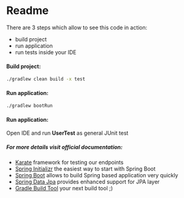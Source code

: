 # Readme

There are 3 steps which allow to see this code in action:

 * build project
 * run application
 * run tests inside your IDE


#### Build project:
```bash
./gradlew clean build -x test
```

#### Run application:
```bash
./gradlew bootRun
```

#### Run application:
Open IDE and run **UserTest** as general JUnit test

##### For more details visit official documentation:

 * [Karate](https://github.com/intuit/karate) framework for testing our endpoints
 * [Spring Initializr](https://start.spring.io) the easiest way to start with Spring Boot
 * [Spring Boot](https://projects.spring.io/spring-boot) allows to build Spring based application very quickly
 * [Spring Data Jpa](https://projects.spring.io/spring-data-jpa) provides enhanced support for JPA layer
 * [Gradle Build Tool](https://gradle.org) your next build tool ;)
